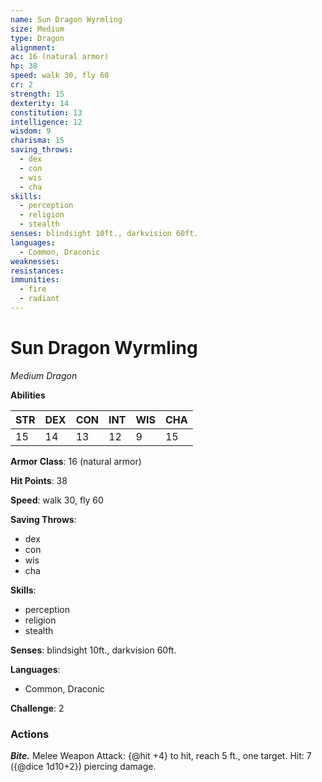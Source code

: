 ```yaml
---
name: Sun Dragon Wyrmling
size: Medium
type: Dragon
alignment: 
ac: 16 (natural armor)
hp: 38
speed: walk 30, fly 60
cr: 2
strength: 15
dexterity: 14
constitution: 13
intelligence: 12
wisdom: 9
charisma: 15
saving_throws:
  - dex
  - con
  - wis
  - cha
skills:
  - perception
  - religion
  - stealth
senses: blindsight 10ft., darkvision 60ft.
languages:
  - Common, Draconic
weaknesses:
resistances:
immunities:
  - fire
  - radiant
---
```


# Sun Dragon Wyrmling

*Medium Dragon*

**Abilities**

| STR | DEX | CON | INT | WIS | CHA |
| --- | --- | --- | --- | --- | --- |
| 15 | 14 | 13 | 12 | 9 | 15 |

**Armor Class**: 16 (natural armor)

**Hit Points**: 38

**Speed**: walk 30, fly 60

**Saving Throws**:
  - dex
  - con
  - wis
  - cha

**Skills**:
  - perception
  - religion
  - stealth

**Senses**: blindsight 10ft., darkvision 60ft.

**Languages**:
  - Common, Draconic

**Challenge**: 2

### Actions
***Bite.*** Melee Weapon Attack: {@hit +4} to hit, reach 5 ft., one target. Hit: 7 ({@dice 1d10+2}) piercing damage.

